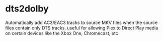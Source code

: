 # dts2dolby
Automatically add AC3/EAC3 tracks to source MKV files when the source files contain only DTS tracks, useful for allowing Plex to Direct Play media on certain devices like the Xbox One, Chromecast, etc
